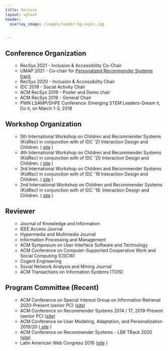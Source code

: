 ```yaml
---
title: Service
layout: splash
header:
  overlay_image: /images/header-bg-nopic.jpg


---
```



<h2>Conference Organization</h2>
<ul>
<ul>
<li>RecSys 2021 - Inclusion & Accessibility Co-Chair</li>
<li>UMAP 2021 - Co-chair for <a href="https://www.um.org/umap2021/call-for-contribution/call-for-papers#personalizedrecsys"> Personalized Recommender Systems track </a> </li>
<li>RecSys 2020 - Inclusion & Accessibility Chair</li>
<li>IDC 2019 - Social Activity Chair</li>
<li>ACM RecSys 2019 - Poster and Demo chair</li>
<li>ACM RecSys 2018 - General Chair</li>
<li>PWN LSAMP/SHPE Conference: Emerging STEM Leaders-Dream it, Do it, on March 1-3, 2018</li>
</ul>
</ul>

<h2>Workshop Organization</h2>
<ul>
<ul>
<li>5th International Workshop on Children and Recommender Systems (KidRec) in conjunction with of IDC '21 Interaction Design and Children. ( <a href ="https://kidrec.github.io/">site</a> )</li> 
<li>4th International Workshop on Children and Recommender Systems (KidRec) in conjunction with of IDC '20 Interaction Design and Children. ( <a href ="https://kidrec.github.io/">site</a> )</li>   
<li>3rd International Workshop on Children and Recommender Systems (KidRec) in conjunction with of IDC '19 Interaction Design and Children. ( <a href = "https://kidrec.github.io/2019/">site</a> )</li>
<li>2nd International Workshop on Children and Recommender Systems (KidRec) in conjunction with of IDC '18: Interaction Design and Children. ( <a href="https://kidrec.github.io/2018/">site</a> ) </li>
</ul>
</ul>

<h2>Reviewer</h2>
<ul>
<ul>
<li>Journal of Knowledge and Information</li>
<li>IEEE Access Journal</li>
<li>Hypermedia and Multimedia Journal</li>
<li>Information Processing and Management</li>
<li>ACM Symposium on User Interface Software and Technology</li>
<li>ACM Conference on Computer-Supported Cooperative Work and Social Computing (CSCW)</li>
<li>Cogent Engineering</li>
<li>Social Network Analysis and Mining Journal</li>
<li>ACM Transactions on Information Systems (TOIS)</li>
</ul>
</ul>

<h2>Program Committee (Recent)</h2>
<ul>
<ul>
    <li>ACM Conference on Special Interest Group on Information Retrieval 2020-Present (senior PC) (<a href="https://sigir.org/sigir2021/">site</a>)</li>
    <li>ACM Conference on Recommender Systems 2014 / 17; 2019-Present (senior PC) (<a href="https://recsys.acm.org/recsys21/">site</a>)</li>
    <li> ACM Conference on User Modeling, Adaptation, and Personalization 2019/20 (<a href="http://www.cyprusconferences.org/umap2019/"> site</a> )</li>
    <li>ACM Conference on Recommender Systems - LBR TRack 2020 (<a href="https://sigir.org/sigir2020/">site</a>)</li>
    <li> Latin American Web Congress 2019 (<a href="http://laweb2019.icomp.ufam.edu.br/">site</a> )</li>
</ul>
</ul>
